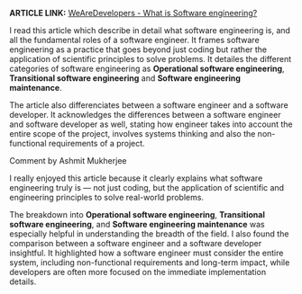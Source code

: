 **ARTICLE LINK:** [WeAreDevelopers - What is Software engineering?](https://www.wearedevelopers.com/en/magazine/289/what-is-software-engineering)

I read this article which describe in detail what software engineering is, and all the fundamental roles of a software engineer. It frames software engineering as a practice that goes beyond just coding but rather the application of scientific principles to solve problems. It detailes the different categories of software engineering as **Operational software engineering**, **Transitional software engineering** and **Software engineering maintenance**.

The article also differenciates between a software engineer and a software developer. It acknowledges the differences between a software engineer and software developer as well, stating how engineer takes into account the entire scope of the project, involves systems thinking and also the non-functional requirements of a project.

Comment by Ashmit Mukherjee

I really enjoyed this article because it clearly explains what software engineering truly is — not just coding, but the application of scientific and engineering principles to solve real-world problems. 

The breakdown into **Operational software engineering**, **Transitional software engineering**, and **Software engineering maintenance** was especially helpful in understanding the breadth of the field. I also found the comparison between a software engineer and a software developer insightful. It highlighted how a software engineer must consider the entire system, including non-functional requirements and long-term impact, while developers are often more focused on the immediate implementation details. 
